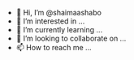 - 👋 Hi, I’m @shaimaashabo
- 👀 I’m interested in ...
- 🌱 I’m currently learning ...
- 💞️ I’m looking to collaborate on ...
- 📫 How to reach me ...

<!---
shaimaashabo/shaimaashabo is a ✨ special ✨ repository because its `README.md` (this file) appears on your GitHub profile.
You can click the Preview link to take a look at your changes.
--->
